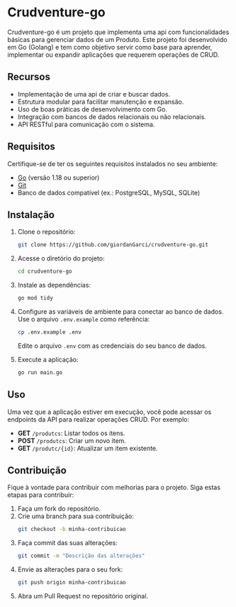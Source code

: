# Crudventure-go

Crudventure-go é um projeto que implementa uma api com funcionalidades básicas para gerenciar dados de um Produto. Este projeto foi desenvolvido em Go (Golang) e tem como objetivo servir como base para aprender, implementar ou expandir aplicações que requerem operações de CRUD.

## Recursos

- Implementação de uma api de criar e buscar dados.
- Estrutura modular para facilitar manutenção e expansão.
- Uso de boas práticas de desenvolvimento com Go.
- Integração com bancos de dados relacionais ou não relacionais.
- API RESTful para comunicação com o sistema.

## Requisitos

Certifique-se de ter os seguintes requisitos instalados no seu ambiente:

- [Go](https://go.dev/) (versão 1.18 ou superior)
- [Git](https://git-scm.com/)
- Banco de dados compatível (ex.: PostgreSQL, MySQL, SQLite)

## Instalação

1. Clone o repositório:
   ```bash
   git clone https://github.com/giordanGarci/crudventure-go.git
   ```

2. Acesse o diretório do projeto:
   ```bash
   cd crudventure-go
   ```

3. Instale as dependências:
   ```bash
   go mod tidy
   ```

4. Configure as variáveis de ambiente para conectar ao banco de dados. Use o arquivo `.env.example` como referência:
   ```bash
   cp .env.example .env
   ```
   Edite o arquivo `.env` com as credenciais do seu banco de dados.

5. Execute a aplicação:
   ```bash
   go run main.go
   ```

## Uso

Uma vez que a aplicação estiver em execução, você pode acessar os endpoints da API para realizar operações CRUD. Por exemplo:

- **GET** `/produtcs`: Listar todos os itens.
- **POST** `/produtcs`: Criar um novo item.
- **GET** `/produtc/{id}`: Atualizar um item existente.

## Contribuição

Fique à vontade para contribuir com melhorias para o projeto. Siga estas etapas para contribuir:

1. Faça um fork do repositório.
2. Crie uma branch para sua contribuição:
   ```bash
   git checkout -b minha-contribuicao
   ```
3. Faça commit das suas alterações:
   ```bash
   git commit -m "Descrição das alterações"
   ```
4. Envie as alterações para o seu fork:
   ```bash
   git push origin minha-contribuicao
   ```
5. Abra um Pull Request no repositório original.

